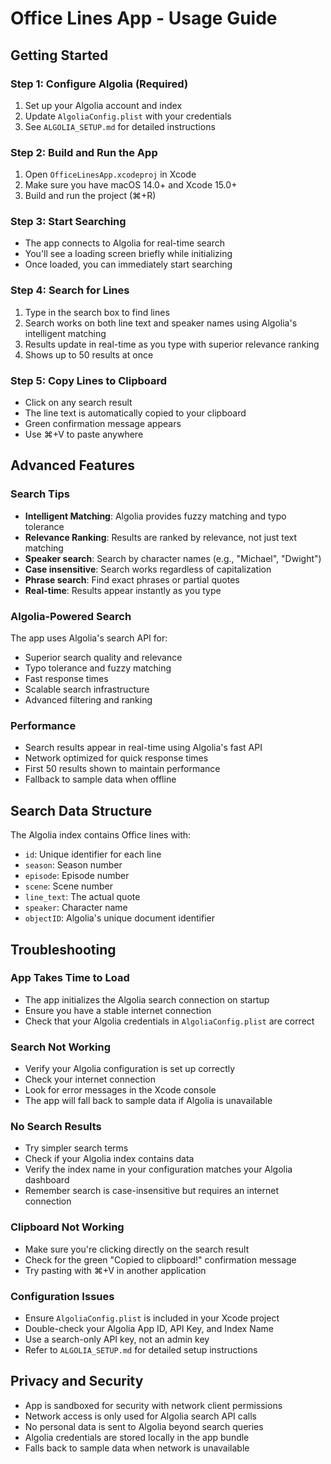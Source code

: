 # Office Lines App - Usage Guide

## Getting Started

### Step 1: Configure Algolia (Required)
1. Set up your Algolia account and index
2. Update `AlgoliaConfig.plist` with your credentials
3. See `ALGOLIA_SETUP.md` for detailed instructions

### Step 2: Build and Run the App
1. Open `OfficeLinesApp.xcodeproj` in Xcode
2. Make sure you have macOS 14.0+ and Xcode 15.0+
3. Build and run the project (⌘+R)

### Step 3: Start Searching
- The app connects to Algolia for real-time search
- You'll see a loading screen briefly while initializing
- Once loaded, you can immediately start searching

### Step 4: Search for Lines
1. Type in the search box to find lines
2. Search works on both line text and speaker names using Algolia's intelligent matching
3. Results update in real-time as you type with superior relevance ranking
4. Shows up to 50 results at once

### Step 5: Copy Lines to Clipboard
- Click on any search result
- The line text is automatically copied to your clipboard
- Green confirmation message appears
- Use ⌘+V to paste anywhere

## Advanced Features

### Search Tips
- **Intelligent Matching**: Algolia provides fuzzy matching and typo tolerance
- **Relevance Ranking**: Results are ranked by relevance, not just text matching
- **Speaker search**: Search by character names (e.g., "Michael", "Dwight")
- **Case insensitive**: Search works regardless of capitalization
- **Phrase search**: Find exact phrases or partial quotes
- **Real-time**: Results appear instantly as you type

### Algolia-Powered Search
The app uses Algolia's search API for:
- Superior search quality and relevance
- Typo tolerance and fuzzy matching
- Fast response times
- Scalable search infrastructure
- Advanced filtering and ranking

### Performance
- Search results appear in real-time using Algolia's fast API
- Network optimized for quick response times
- First 50 results shown to maintain performance
- Fallback to sample data when offline

## Search Data Structure

The Algolia index contains Office lines with:
- `id`: Unique identifier for each line
- `season`: Season number
- `episode`: Episode number  
- `scene`: Scene number
- `line_text`: The actual quote
- `speaker`: Character name
- `objectID`: Algolia's unique document identifier

## Troubleshooting

### App Takes Time to Load
- The app initializes the Algolia search connection on startup
- Ensure you have a stable internet connection
- Check that your Algolia credentials in `AlgoliaConfig.plist` are correct

### Search Not Working
- Verify your Algolia configuration is set up correctly
- Check your internet connection
- Look for error messages in the Xcode console
- The app will fall back to sample data if Algolia is unavailable

### No Search Results
- Try simpler search terms
- Check if your Algolia index contains data
- Verify the index name in your configuration matches your Algolia dashboard
- Remember search is case-insensitive but requires an internet connection

### Clipboard Not Working
- Make sure you're clicking directly on the search result
- Check for the green "Copied to clipboard!" confirmation message
- Try pasting with ⌘+V in another application

### Configuration Issues
- Ensure `AlgoliaConfig.plist` is included in your Xcode project
- Double-check your Algolia App ID, API Key, and Index Name
- Use a search-only API key, not an admin key
- Refer to `ALGOLIA_SETUP.md` for detailed setup instructions

## Privacy and Security

- App is sandboxed for security with network client permissions
- Network access is only used for Algolia search API calls
- No personal data is sent to Algolia beyond search queries
- Algolia credentials are stored locally in the app bundle
- Falls back to sample data when network is unavailable